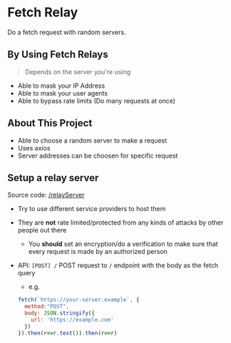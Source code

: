 # Fetch Relay
Do a fetch request with random servers.

## By Using Fetch Relays 
> Depends on the server you're using

- Able to mask your IP Address 
- Able to mask your user agents
- Able to bypass rate limits (Do many requests at once)

## About This Project
- Able to choose a random server to make a request
- Uses axios
- Server addresses can be choosen for specific request

## Setup a relay server
Source code: [/relayServer](/relayServer/index.js)
- Try to use different service providers to host them
- They are **not** rate limited/protected from any kinds of attacks by other people out there
    - You **should** set an encryption/do a verification to make sure that every request is made by an authorized person
    
- API: `[POST] /` POST request to `/` endpoint with the body as the fetch query
    - e.g.
    ```js
    fetch(`https://your-server.example`, {
      method:"POST",
      body: JSON.stringify({
        url: 'https://example.com'
      })
    }).then(r=>r.text()).then(r=>r)
    ```
